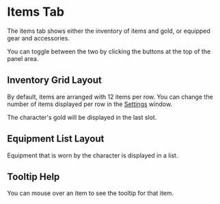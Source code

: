 # Items Tab

The items tab shows either the inventory of items and gold, or equipped gear and accessories.

You can toggle between the two by clicking the buttons at the top of the panel area.

## Inventory Grid Layout

By default, items are arranged with 12 items per row.
You can change the number of items displayed per row in the [Settings](../settings.md) window.

The character's gold will be displayed in the last slot.

## Equipment List Layout

Equipment that is worn by the character is displayed in a list.

## Tooltip Help

You can mouse over an item to see the tooltip for that item.
